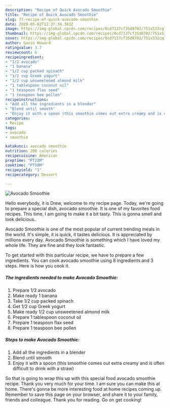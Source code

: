 ```yaml
---
description: "Recipe of Quick Avocado Smoothie"
title: "Recipe of Quick Avocado Smoothie"
slug: 77-recipe-of-quick-avocado-smoothie
date: 2020-05-02T12:37:34.383Z
image: https://img-global.cpcdn.com/recipes/0cd7137cf35d8702/751x532cq70/avocado-smoothie-recipe-main-photo.jpg
thumbnail: https://img-global.cpcdn.com/recipes/0cd7137cf35d8702/751x532cq70/avocado-smoothie-recipe-main-photo.jpg
cover: https://img-global.cpcdn.com/recipes/0cd7137cf35d8702/751x532cq70/avocado-smoothie-recipe-main-photo.jpg
author: Gavin Howard
ratingvalue: 3.7
reviewcount: 6
recipeingredient:
- "1/2 avocado"
- "1 banana"
- "1/2 cup packed spinach"
- "1/2 cup Greek yogurt"
- "1/2 cup unsweetened almond milk"
- "1 tablespoon coconut oil"
- "1 teaspoon flax seed"
- "1 teaspoon bee pollen"
recipeinstructions:
- "Add all the ingredients in a blender"
- "Blend until smooth"
- "Enjoy it with a spoon (this smoothie comes out extra creamy and is often difficult to drink with a straw)"
categories:
- Recipe
tags:
- avocado
- smoothie

katakunci: avocado smoothie 
nutrition: 200 calories
recipecuisine: American
preptime: "PT22M"
cooktime: "PT50M"
recipeyield: "1"
recipecategory: Dessert

---
```



![Avocado Smoothie](https://img-global.cpcdn.com/recipes/0cd7137cf35d8702/751x532cq70/avocado-smoothie-recipe-main-photo.jpg)

Hello everybody, it is Drew, welcome to my recipe page. Today, we're going to prepare a special dish, avocado smoothie. It is one of my favorites food recipes. This time, I am going to make it a bit tasty. This is gonna smell and look delicious.



Avocado Smoothie is one of the most popular of current trending meals in the world. It's simple, it is quick, it tastes delicious. It is appreciated by millions every day. Avocado Smoothie is something which I have loved my whole life. They are fine and they look fantastic.


To get started with this particular recipe, we have to prepare a few ingredients. You can cook avocado smoothie using 8 ingredients and 3 steps. Here is how you cook it.

##### The ingredients needed to make Avocado Smoothie:

1. Prepare 1/2 avocado
1. Make ready 1 banana
1. Take 1/2 cup packed spinach
1. Get 1/2 cup Greek yogurt
1. Make ready 1/2 cup unsweetened almond milk
1. Prepare 1 tablespoon coconut oil
1. Prepare 1 teaspoon flax seed
1. Prepare 1 teaspoon bee pollen




##### Steps to make Avocado Smoothie:

1. Add all the ingredients in a blender
1. Blend until smooth
1. Enjoy it with a spoon (this smoothie comes out extra creamy and is often difficult to drink with a straw)




So that is going to wrap this up with this special food avocado smoothie recipe. Thank you very much for your time. I am sure you can make this at home. There's gonna be more interesting food at home recipes coming up. Remember to save this page on your browser, and share it to your family, friends and colleague. Thank you for reading. Go on get cooking!
